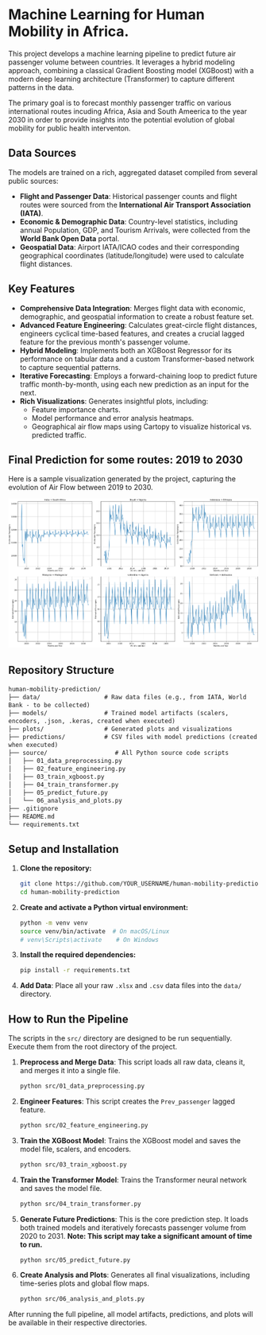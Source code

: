 # Machine Learning for Human Mobility in Africa.

This project develops a machine learning pipeline to predict future air passenger volume between countries. It leverages a hybrid modeling approach, combining a classical Gradient Boosting model (XGBoost) with a modern deep learning architecture (Transformer) to capture different patterns in the data.

The primary goal is to forecast monthly passenger traffic on various international routes incuding Africa, Asia and South Ameerica to the year 2030 in order to provide insights into the potential evolution of global mobility for public health interventon.

## Data Sources

The models are trained on a rich, aggregated dataset compiled from several public sources:

- **Flight and Passenger Data**: Historical passenger counts and flight routes were sourced from the **International Air Transport Association (IATA)**.
- **Economic & Demographic Data**: Country-level statistics, including annual Population, GDP, and Tourism Arrivals, were collected from the **World Bank Open Data** portal.
- **Geospatial Data**: Airport IATA/ICAO codes and their corresponding geographical coordinates (latitude/longitude) were used to calculate flight distances.

## Key Features

- **Comprehensive Data Integration**: Merges flight data with economic, demographic, and geospatial information to create a robust feature set.
- **Advanced Feature Engineering**: Calculates great-circle flight distances, engineers cyclical time-based features, and creates a crucial lagged feature for the previous month's passenger volume.
- **Hybrid Modeling**: Implements both an XGBoost Regressor for its performance on tabular data and a custom Transformer-based network to capture sequential patterns.
- **Iterative Forecasting**: Employs a forward-chaining loop to predict future traffic month-by-month, using each new prediction as an input for the next.
- **Rich Visualizations**: Generates insightful plots, including:
    - Feature importance charts.
    - Model performance and error analysis heatmaps.
    - Geographical air flow maps using Cartopy to visualize historical vs. predicted traffic.

## Final Prediction for some routes: 2019 to 2030

Here is a sample visualization generated by the project, capturing the evolution of Air Flow between 2019 to 2030.

![Global Air Flow 2019 vs 2030](plots/key_routes_timeseries.png)

## Repository Structure

```
human-mobility-prediction/
├── data/                  # Raw data files (e.g., from IATA, World Bank - to be collected)
├── models/                # Trained model artifacts (scalers, encoders, .json, .keras, created when executed)
├── plots/                 # Generated plots and visualizations
├── predictions/           # CSV files with model predictions (created when executed)
├── source/                   # All Python source code scripts
│   ├── 01_data_preprocessing.py
│   ├── 02_feature_engineering.py
│   ├── 03_train_xgboost.py
│   ├── 04_train_transformer.py
│   ├── 05_predict_future.py
│   └── 06_analysis_and_plots.py
├── .gitignore
├── README.md
└── requirements.txt
```

## Setup and Installation

1.  **Clone the repository:**
    ```bash
    git clone https://github.com/YOUR_USERNAME/human-mobility-prediction.git
    cd human-mobility-prediction
    ```

2.  **Create and activate a Python virtual environment:**
    ```bash
    python -m venv venv
    source venv/bin/activate  # On macOS/Linux
    # venv\Scripts\activate    # On Windows
    ```

3.  **Install the required dependencies:**
    ```bash
    pip install -r requirements.txt
    ```

4.  **Add Data**: Place all your raw `.xlsx` and `.csv` data files into the `data/` directory.

## How to Run the Pipeline

The scripts in the `src/` directory are designed to be run sequentially. Execute them from the root directory of the project.

1.  **Preprocess and Merge Data**:
    This script loads all raw data, cleans it, and merges it into a single file.
    ```bash
    python src/01_data_preprocessing.py
    ```

2.  **Engineer Features**:
    This script creates the `Prev_passenger` lagged feature.
    ```bash
    python src/02_feature_engineering.py
    ```

3.  **Train the XGBoost Model**:
    Trains the XGBoost model and saves the model file, scalers, and encoders.
    ```bash
    python src/03_train_xgboost.py
    ```

4.  **Train the Transformer Model**:
    Trains the Transformer neural network and saves the model file.
    ```bash
    python src/04_train_transformer.py
    ```
    
5.  **Generate Future Predictions**:
    This is the core prediction step. It loads both trained models and iteratively forecasts passenger volume from 2020 to 2031. **Note: This script may take a significant amount of time to run.**
    ```bash
    python src/05_predict_future.py
    ```

6.  **Create Analysis and Plots**:
    Generates all final visualizations, including time-series plots and global flow maps.
    ```bash
    python src/06_analysis_and_plots.py
    ```

After running the full pipeline, all model artifacts, predictions, and plots will be available in their respective directories.
